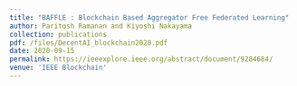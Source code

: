 ```yaml
---
title: "BAFFLE : Blockchain Based Aggregator Free Federated Learning"
author: Paritosh Ramanan and Kiyoshi Nakayama
collection: publications
pdf: /files/DecentAI_blockchain2020.pdf
date: 2020-09-15
permalink: https://ieeexplore.ieee.org/abstract/document/9284684/
venue: 'IEEE Blockchain'
---
```


